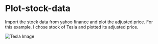 # Plot-stock-data


Import the stock data from yahoo finance and plot the adjusted price. For this example, I chose stock of Tesla and plotted its adjusted price. 

![Tesla Image](C:\Users\kshit\Desktop\Python\Python-for-Finance-Repo-master\Tesla.PNG)
